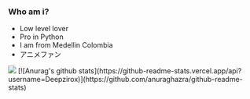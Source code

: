 
<h3> Who am i? </h3>
<ul>
    <li> Low level lover </li>
    <li> Pro in Python </li>
    <li> I am from Medellin Colombia </li>
    <li> アニメファン </li>
</ul>
<img src="https://i.kym-cdn.com/photos/images/newsfeed/001/053/010/388.gif">
[![Anurag's github stats](https://github-readme-stats.vercel.app/api?username=Deepzirox)](https://github.com/anuraghazra/github-readme-stats)
<!--
**Deepzirox/Deepzirox** is a ✨ _special_ ✨ repository because its `README.md` (this file) appears on your GitHub profile.

Here are some ideas to get you started:

- 🔭 I’m currently working on ...
- 🌱 I’m currently learning ...
- 👯 I’m looking to collaborate on ...
- 🤔 I’m looking for help with ...
- 💬 Ask me about ...
- 📫 How to reach me: ...
- 😄 Pronouns: ...
- ⚡ Fun fact: ...
-->
